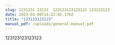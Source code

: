 ```yaml
---
slug: 1231231 23123  123123123123123 123123123
date: 2023-03-08T14:22:42.176Z
title: "123123123123"
manual_pdf: /uploads/general-manual.pdf
---
```

123123123123123